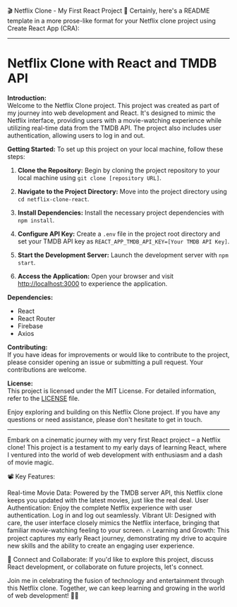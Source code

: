 
🎬 Netflix Clone - My First React Project 🍿
Certainly, here's a README template in a more prose-like format for your Netflix clone project using Create React App (CRA):

---

# Netflix Clone with React and TMDB API

**Introduction:**  
Welcome to the Netflix Clone project. This project was created as part of my journey into web development and React. It's designed to mimic the Netflix interface, providing users with a movie-watching experience while utilizing real-time data from the TMDB API. The project also includes user authentication, allowing users to log in and out.

**Getting Started:**
To set up this project on your local machine, follow these steps:

1. **Clone the Repository:** Begin by cloning the project repository to your local machine using `git clone [repository URL]`.

2. **Navigate to the Project Directory:** Move into the project directory using `cd netflix-clone-react`.

3. **Install Dependencies:** Install the necessary project dependencies with `npm install`.

4. **Configure API Key:** Create a `.env` file in the project root directory and set your TMDB API key as `REACT_APP_TMDB_API_KEY=[Your TMDB API Key]`.

5. **Start the Development Server:** Launch the development server with `npm start`.

6. **Access the Application:** Open your browser and visit [http://localhost:3000](http://localhost:3000) to experience the application.

**Dependencies:**
- React
- React Router
- Firebase
- Axios

**Contributing:**  
If you have ideas for improvements or would like to contribute to the project, please consider opening an issue or submitting a pull request. Your contributions are welcome.

**License:**  
This project is licensed under the MIT License. For detailed information, refer to the [LICENSE](LICENSE) file.

Enjoy exploring and building on this Netflix Clone project. If you have any questions or need assistance, please don't hesitate to get in touch.



---

Embark on a cinematic journey with my very first React project – a Netflix clone! This project is a testament to my early days of learning React, where I ventured into the world of web development with enthusiasm and a dash of movie magic.

📽️ Key Features:

Real-time Movie Data: 
Powered by the TMDB server API, this Netflix clone keeps you updated with the latest movies, just like the real deal.
User Authentication:
Enjoy the complete Netflix experience with user authentication. Log in and log out seamlessly.
Vibrant UI:
Designed with care, the user interface closely mimics the Netflix interface, bringing that familiar movie-watching feeling to your screen.
🔥 Learning and Growth:
This project captures my early React journey, demonstrating my drive to acquire new skills and the ability to create an engaging user experience.

🚀 Connect and Collaborate:
If you'd like to explore this project, discuss React development, or collaborate on future projects, let's connect.

Join me in celebrating the fusion of technology and entertainment through this Netflix clone. Together, we can keep learning and growing in the world of web development! 🍿🎥

